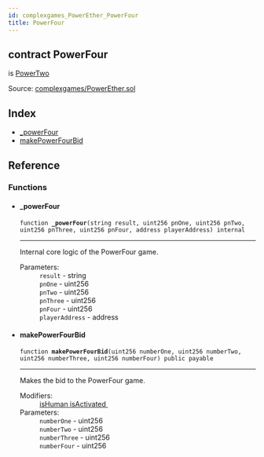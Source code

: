 ```yaml
---
id: complexgames_PowerEther_PowerFour
title: PowerFour
---
```


<div class="contract-doc"><div class="contract"><h2 class="contract-header"><span class="contract-kind">contract</span> PowerFour</h2><p class="base-contracts"><span>is</span> <a href="complexgames_PowerEther_PowerTwo.html">PowerTwo</a></p><div class="source">Source: <a href="https://github.com/FriendlyUser/solidity-smart-contracts//blob/v0.2.0/contracts/complexgames/PowerEther.sol" target="_blank">complexgames/PowerEther.sol</a></div></div><div class="index"><h2>Index</h2><ul><li><a href="complexgames_PowerEther_PowerFour.html#_powerFour">_powerFour</a></li><li><a href="complexgames_PowerEther_PowerFour.html#makePowerFourBid">makePowerFourBid</a></li></ul></div><div class="reference"><h2>Reference</h2><div class="functions"><h3>Functions</h3><ul><li><div class="item function"><span id="_powerFour" class="anchor-marker"></span><h4 class="name">_powerFour</h4><div class="body"><code class="signature">function <strong>_powerFour</strong><span>(string result, uint256 pnOne, uint256 pnTwo, uint256 pnThree, uint256 pnFour, address playerAddress) </span><span>internal </span></code><hr/><div class="description"><p>Internal core logic of the PowerFour game.</p></div><dl><dt><span class="label-parameters">Parameters:</span></dt><dd><div><code>result</code> - string</div><div><code>pnOne</code> - uint256</div><div><code>pnTwo</code> - uint256</div><div><code>pnThree</code> - uint256</div><div><code>pnFour</code> - uint256</div><div><code>playerAddress</code> - address</div></dd></dl></div></div></li><li><div class="item function"><span id="makePowerFourBid" class="anchor-marker"></span><h4 class="name">makePowerFourBid</h4><div class="body"><code class="signature">function <strong>makePowerFourBid</strong><span>(uint256 numberOne, uint256 numberTwo, uint256 numberThree, uint256 numberFour) </span><span>public </span><span>payable </span></code><hr/><div class="description"><p>Makes the bid to the PowerFour game.</p></div><dl><dt><span class="label-modifiers">Modifiers:</span></dt><dd><a href="complexgames_PowerEther_PowerEtherBase.html#isHuman">isHuman </a><a href="complexgames_PowerEther_PowerEtherBase.html#isActivated">isActivated </a></dd><dt><span class="label-parameters">Parameters:</span></dt><dd><div><code>numberOne</code> - uint256</div><div><code>numberTwo</code> - uint256</div><div><code>numberThree</code> - uint256</div><div><code>numberFour</code> - uint256</div></dd></dl></div></div></li></ul></div></div></div>
